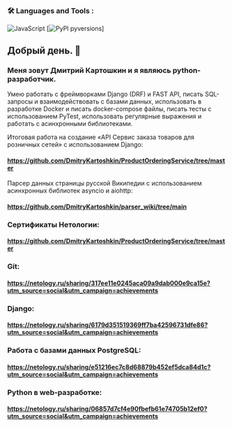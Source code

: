 ### :hammer_and_wrench: Languages and Tools :

![JavaScript](https://img.shields.io/badge/JavaScript-F7DF1E?style=for-the-badge&logo=javascript&logoColor=black)
[![PyPI pyversions](https://img.shields.io/pypi/pyversions/django-partisan.svg)]

## Добрый день. 👋

### Меня зовут Дмитрий Картошкин и я являюсь python-разработчик.

Умею работать с фреймворками Django (DRF) и FAST API, писать SQL-запросы и взаимодействовать с базами данных,
использовать в разработке Docker и писать docker-compose файлы, писать тесты с использованием PyTest,
использовать регулярные выражения и работать с асинхронными библиотеками.

Итоговая работа на создание «API Сервис заказа товаров для розничных сетей» с использованием Django: 
#### https://github.com/DmitryKartoshkin/ProductOrderingService/tree/master
Парсер данных страницы русской Википедии с использованием асинхронных библиотек asyncio и aiohttp: 
#### https://github.com/DmitryKartoshkin/parser_wiki/tree/main

### Сертификаты Нетологии: 
#### https://github.com/DmitryKartoshkin/ProductOrderingService/tree/master
### Git: 
#### https://netology.ru/sharing/317ee11e0245aca09a9dab000e9ca15e?utm_source=social&utm_campaign=achievements
### Django: 
#### https://netology.ru/sharing/6179d351519369ff7ba42596731dfe86?utm_source=social&utm_campaign=achievements
### Работа с базами данных PostgreSQL: 
#### https://netology.ru/sharing/e51216ec7c8d68879b452ef5dca84d1c?utm_source=social&utm_campaign=achievements
### Python в web-разработке: 
#### https://netology.ru/sharing/06857d7cf4e90fbefb61e74705b12ef0?utm_source=social&utm_campaign=achievements
<!--
**DmitryKartoshkin/DmitryKartoshkin** is a ✨ _special_ ✨ repository because its `README.md` (this file) appears on your GitHub profile.

Here are some ideas to get you started:

- 🔭 I’m currently working on ...
- 🌱 I’m currently learning ...
- 👯 I’m looking to collaborate on ...
- 🤔 I’m looking for help with ...
- 💬 Ask me about ...
- 📫 How to reach me: ...
- 😄 Pronouns: ...
- ⚡ Fun fact: ...
-->
